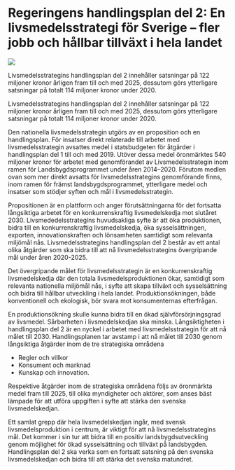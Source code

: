 # Regeringens handlingsplan del 2: En livsmedelsstrategi för Sverige – fler jobb och hållbar tillväxt i hela landet

![](/contentassets/155c6e51b4c94db7bb8768e7a0849491/191219-hp-del-2-1.jpg?width=150&quality=85)

Livsmedelsstrategins handlingsplan del 2 innehåller satsningar på 122 miljoner kronor årligen fram till och med 2025, dessutom görs ytterligare satsningar på totalt 114 miljoner kronor under 2020.

Livsmedelsstrategins handlingsplan del 2 innehåller satsningar på 122 miljoner kronor årligen fram till och med 2025, dessutom görs ytterligare satsningar på totalt 114 miljoner kronor under 2020.

Den nationella livsmedelsstrategin utgörs av en proposition och en handlingsplan. För insatser direkt relaterade till arbetet med livsmedelsstrategin avsattes medel i statsbudgeten för åtgärder i handlingsplan del 1 till och med 2019. Utöver dessa medel öronmärktes 540 miljoner kronor för arbetet med genomförandet av Livsmedelsstrategin inom ramen för Landsbygdsprogrammet under åren 2014–2020. Förutom medlen ovan som mer direkt avsatts för livsmedelsstrategins genomförande finns, inom ramen för främst landsbygdsprogrammet, ytterligare medel och insatser som stödjer syften och mål i livsmedelsstrategin.

Propositionen är en plattform och anger förutsättningarna för det fortsatta långsiktiga arbetet för en konkurrenskraftig livsmedelskedja mot slutåret 2030. Livsmededelsstrategins huvudsakliga syfte är att öka produktionen, bidra till en konkurrenskraftig livsmedelskedja, öka sysselsättningen, exporten, innovationskraften och lönsamheten samtidigt som relevanta miljömål nås. Livsmedelsstrategins handlingsplan del 2 består av ett antal olika åtgärder som ska bidra till att nå livsmedelsstrategins övergripande mål under åren 2020-2025.

Det övergripande målet för livsmedelsstrategin är en konkurrenskraftig livsmedelskedja där den totala livsmedelsproduktionen ökar, samtidigt som relevanta nationella miljömål nås, i syfte att skapa tillväxt och sysselsättning och bidra till hållbar utveckling i hela landet. Produktionsökningen, både konventionell och ekologisk, bör svara mot konsumenternas efterfrågan.

En produktionsökning skulle kunna bidra till en ökad självförsörjningsgrad av livsmedel. Sårbarheten i livsmedelskedjan ska minska. Långsiktigheten i handlingsplan del 2 är en nyckel i arbetet med livsmedelsstrategin för att nå målet till 2030. Handlingsplanen tar avstamp i att nå målet till 2030 genom långsiktiga åtgärder inom de tre strategiska områdena

* Regler och villkor
* Konsument och marknad
* Kunskap och innovation.

Respektive åtgärder inom de strategiska områdena följs av öronmärkta medel fram till 2025, till olika myndigheter och aktörer, som anses bäst lämpade för att utföra uppgiften i syfte att stärka den svenska livsmedelskedjan.

Ett samlat grepp där hela livsmedelskedjan ingår, med svensk livsmedelsproduktion i centrum, är viktigt för att nå livsmedelsstrategins mål. Det kommer i sin tur att bidra till en positiv landsbygdsutveckling genom möjlighet för ökad sysselsättning och tillväxt på landsbygden. Handlingsplan del 2 ska verka som en fortsatt satsning på den svenska livsmedelskedjan och bidra till att stärka det svenska matundret.

